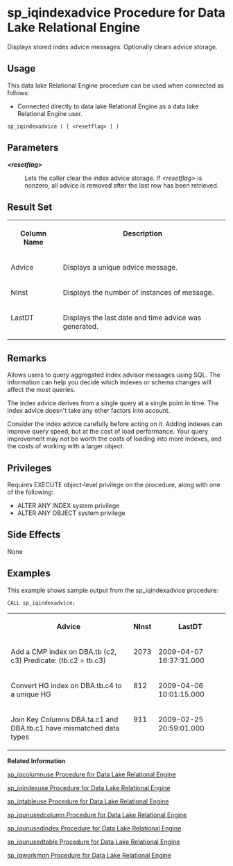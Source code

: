 <!-- loioa5ab8bc984f2101593388431a4a60c82 -->

# sp\_iqindexadvice Procedure for Data Lake Relational Engine

Displays stored index advice messages. Optionally clears advice storage.



<a name="loioa5ab8bc984f2101593388431a4a60c82__section_qpw_pwh_b4b"/>

## Usage

This data lake Relational Engine procedure can be used when connected as follows:

-   Connected directly to data lake Relational Engine as a data lake Relational Engine user.



```
sp_iqindexadvice ( [ <resetflag> ] )
```



<a name="loioa5ab8bc984f2101593388431a4a60c82__iq_refbb_1597"/>

## Parameters


<dl>
<dt><b>

*<resetflag\>*

</b></dt>
<dd>

Lets the caller clear the index advice storage. If *<resetflag\>* is nonzero, all advice is removed after the last row has been retrieved.



</dd>
</dl>



<a name="loioa5ab8bc984f2101593388431a4a60c82__section_w4p_c23_vzb"/>

## Result Set


<table>
<tr>
<th valign="top">

Column Name

</th>
<th valign="top">

Description

</th>
</tr>
<tr>
<td valign="top">

Advice

</td>
<td valign="top">

Displays a unique advice message.

</td>
</tr>
<tr>
<td valign="top">

NInst

</td>
<td valign="top">

Displays the number of instances of message.

</td>
</tr>
<tr>
<td valign="top">

LastDT

</td>
<td valign="top">

Displays the last date and time advice was generated.

</td>
</tr>
</table>



<a name="loioa5ab8bc984f2101593388431a4a60c82__iq_refbb_1599"/>

## Remarks

Allows users to query aggregated index advisor messages using SQL. The information can help you decide which indexes or schema changes will affect the most queries.

The index advice derives from a single query at a single point in time. The index advice doesn't take any other factors into account.

Consider the index advice carefully before acting on it. Adding indexes can improve query speed, but at the cost of load performance. Your query improvement may not be worth the costs of loading into more indexes, and the costs of working with a larger object.



<a name="loioa5ab8bc984f2101593388431a4a60c82__iq_refbb_1596"/>

## Privileges

Requires EXECUTE object-level privilege on the procedure, along with one of the following:

-   ALTER ANY INDEX system privilege
-   ALTER ANY OBJECT system privilege



<a name="loioa5ab8bc984f2101593388431a4a60c82__section_kdt_jc1_nbb"/>

## Side Effects

None



<a name="loioa5ab8bc984f2101593388431a4a60c82__iq_refbb_1600"/>

## Examples

This example shows sample output from the sp\_iqindexadvice procedure:

```
CALL sp_iqindexadvice;
```


<table>
<tr>
<th valign="top">

Advice

</th>
<th valign="top">

NInst

</th>
<th valign="top">

LastDT

</th>
</tr>
<tr>
<td valign="top">

Add a CMP index on DBA.tb \(c2, c3\) Predicate: \(tb.c2 = tb.c3\)

</td>
<td valign="top">

2073

</td>
<td valign="top">

2009-04-07 16:37:31.000

</td>
</tr>
<tr>
<td valign="top">

Convert HG index on DBA.tb.c4 to a unique HG

</td>
<td valign="top">

812

</td>
<td valign="top">

2009-04-06 10:01:15.000

</td>
</tr>
<tr>
<td valign="top">

Join Key Columns DBA.ta.c1 and DBA.tb.c1 have mismatched data types

</td>
<td valign="top">

911

</td>
<td valign="top">

2009-02-25 20:59:01.000

</td>
</tr>
</table>

**Related Information**  


[sp\_iqcolumnuse Procedure for Data Lake Relational Engine](sp-iqcolumnuse-procedure-for-data-lake-relational-engine-a59fb88.md "Reports detailed usage information for columns accessed by the workload.")

[sp\_iqindexuse Procedure for Data Lake Relational Engine](sp-iqindexuse-procedure-for-data-lake-relational-engine-a5ae206.md "Reports detailed usage information for secondary (non-FP) indexes accessed by the workload.")

[sp\_iqtableuse Procedure for Data Lake Relational Engine](sp-iqtableuse-procedure-for-data-lake-relational-engine-a5bae03.md "Reports detailed usage information for tables accessed by the workload.")

[sp\_iqunusedcolumn Procedure for Data Lake Relational Engine](sp-iqunusedcolumn-procedure-for-data-lake-relational-engine-a5bbef3.md "Reports columns that were not referenced by the workload.")

[sp\_iqunusedindex Procedure for Data Lake Relational Engine](sp-iqunusedindex-procedure-for-data-lake-relational-engine-a5bc6ce.md "Reports secondary (non-FP) indexes that were not referenced by the workload.")

[sp\_iqunusedtable Procedure for Data Lake Relational Engine](sp-iqunusedtable-procedure-for-data-lake-relational-engine-a5bced3.md "Reports tables that were not referenced by the workload.")

[sp\_iqworkmon Procedure for Data Lake Relational Engine](sp-iqworkmon-procedure-for-data-lake-relational-engine-a5c13d2.md "Controls collection of workload monitor usage information, and reports monitoring collection status. sp_iqworkmon collects information only for queries (SQL statements containing a FROM clause). You cannot use sp_iqworkmon for INSERT or LOAD statements.")


